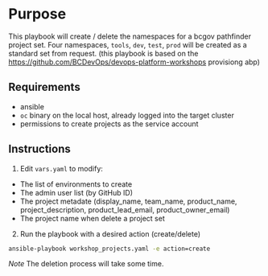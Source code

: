 # Purpose

This playbook will create / delete the namespaces for a bcgov pathfinder project set. Four namespaces, `tools`, `dev`, `test`, `prod` will be created as a standard set from request. (this playbook is based on the https://github.com/BCDevOps/devops-platform-workshops provisiong abp)

## Requirements

- ansible
- `oc` binary on the local host, already logged into the target cluster
- permissions to create projects as the service account

## Instructions

1. Edit `vars.yaml` to modify:

- The list of environments to create
- The admin user list (by GitHub ID)
- The project metadate (display_name, team_name, product_name, project_description, product_lead_email, product_owner_email)
- The project name when delete a project set

2. Run the playbook with a desired action (create/delete)

``` bash
ansible-playbook workshop_projects.yaml -e action=create
```

*Note* The deletion process will take some time.
